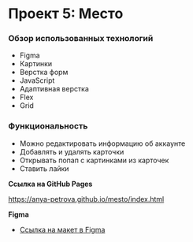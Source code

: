 # Проект 5: Место

### Обзор использованных технологий

* Figma
* Картинки
* Верстка форм
* JavaScript
* Адаптивная верстка
* Flex
* Grid

### Функциональность 
* Можно редактировать информацию об аккаунте
* Добавлять и удалять карточки
* Открывать попап с картинками из карточек
* Ставить лайки

**Ссылка на GitHub Pages**

https://anya-petrova.github.io/mesto/index.html

**Figma**

* [Ссылка на макет в Figma](https://www.figma.com/file/StZjf8HnoeLdiXS7dYrLAh/JavaScript.-Sprint-4)
